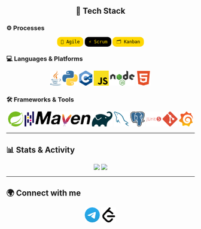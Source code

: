 <h2 align="center">🚀 Tech Stack</h2>  

### ⚙️ Processes  
<p align="center">
  <code style="padding:6px 10px; border-radius:10px; background:#FFD700; color:#000;">🔄 Agile</code>
  <code style="padding:6px 10px; border-radius:10px; background:#000; color:#FFD700;">⚡ Scrum</code>
  <code style="padding:6px 10px; border-radius:10px; background:#FFD700; color:#000;">🗂️ Kanban</code>
</p>

### 💻 Languages & Platforms  
<p align="center">
  <a href="https://www.java.com/" title="Java"><img src="Logos/java-8x.png" height="40"/></a>
  <a href="https://www.python.org/" title="Python"><img src="Logos/python-8x.png" height="40"/></a>
  <a href="https://isocpp.org/" title="C++"><img src="Logos/c-plusplus-8x.png" height="40"/></a>
  <a href="https://developer.mozilla.org/docs/Web/JavaScript" title="JavaScript"><img src="Logos/javascript-8x.png" height="40"/></a>
  <a href="https://nodejs.org/" title="Node.js"><img src="Logos/nodejs-8x.png" height="40"/></a>
  <a href="https://developer.mozilla.org/docs/Web/Guide/HTML/HTML5" title="HTML5"><img src="Logos/html5-plain-8x.png" height="40"/></a>
</p>

### 🛠️ Frameworks & Tools  
<p align="center">
  <a href="https://spring.io/"><img src="Logos/spring-original-8x.png" height="40"/></a>
  <a href="https://pandas.pydata.org/"><img src="Logos/pandas-icon-8x.png" height="40"/></a>
  <a href="https://maven.apache.org/"><img src="Logos/maven-8x.png" height="40"/></a>
  <a href="https://gradle.org/"><img src="Logos/gradle-8x.png" height="40"/></a>
  <a href="https://www.mysql.com/"><img src="Logos/mysql-original-8x.png" height="40"/></a>
  <a href="https://www.postgresql.org/"><img src="Logos/postgresql-8x.png" height="40"/></a>
  <a href="https://junit.org/"><img src="Logos/junit-plain-wordmark-8x.png" height="40"/></a>
  <a href="https://git-scm.com/"><img src="Logos/git-icon-8x.png" height="40"/></a>
  <a href="https://grafana.com/"><img src="Logos/grafana-8x.png" height="40"/></a>
</p>

---

## 📊 Stats & Activity  
<p align="center">
  <img src="https://github-readme-stats.vercel.app/api?username=AlexToday666&show_icons=true&theme=radical" height="160"/>
  <img src="https://github-readme-stats.vercel.app/api/top-langs/?username=AlexToday666&layout=compact&theme=radical" height="160"/>
</p>

---

## 🌍 Connect with me  
<p align="center">
  <a href="https://t.me/ba6kir" target="_blank"><img src="Logos/telegram-8x.png" height="40"/></a>
  <a href="https://leetcode.com/u/AlexToday666/" target="_blank"><img src="Logos/leetcode-dark-8x.png" height="40"/></a>
</p>
